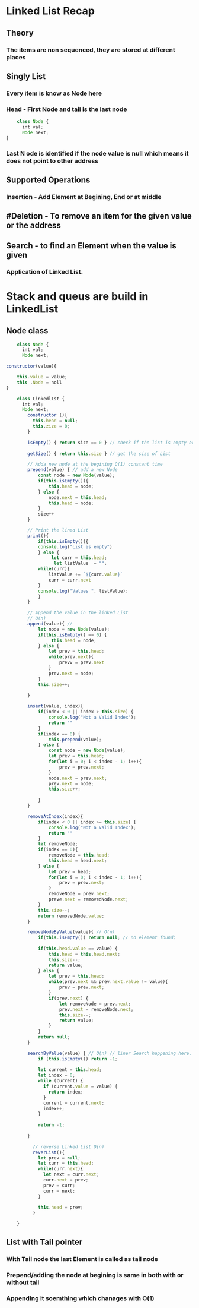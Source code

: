 
# Linked List Recap

## Theory 

### The items are non sequenced, they are stored at different places

## Singly List

### Every item is know as Node here

### Head - First Node and tail is the last node

```Javascript
    class Node {
      int val;
      Node next;
}
```

### Last N ode is identified if the node value is null which means it does not point to other address


## Supported Operations

### Insertion - Add Element at Begining, End or at middle
## #Deletion - To remove an item for the given value or the address
## Search - to find an Element when the value is given


### Application of Linked List.

# Stack and queus are build in LinkedList

## Node class

```Javascript 
    class Node {
      int val;
      Node next;

constructor(value){

    this.value = value;
    this .Node = noll
}
```

```Javascript
    class LinkedlIst {
      int val;
      Node next;
        constructor (){
          this.head = null;
          this.zize = 0;
        }

        isEmpty() { return size == 0 } // check if the list is empty or not
    
        getSize() { return this.size } // get the size of List 

        // Adda new node at the begining O(1) constant time
        prepend(value) { // add a new Node
            const node = new Node(value);
            if(this.isEmpty()){
                this.head = node;
            } else {
                node.next = this.head;
                this.head = node;
            }
            size++
        }

        // Print the lined List
        print(){
            if(this.isEmpty()){
            console.log("List is empty")
            } else {
                 let curr = this.head;
                  let listValue  = "";
            while(curr){
                listValue += `${curr.value}`
                curr = curr.next
            }
            console.log("Values ", listValue);
            }
        }

        // Append the value in the linked List
        // O(n)
        append(value){ // 
            let node = new Node(value);
            if(this.isEmtpty() == 0) {
                 this.head = node;
            } else {
                let prev = this.head;
                while(prev.next){
                    prevv = prev.next
                }
                prev.next = node;
            }
            this.size++;
            
        }

        insert(value, index){
            if(index < 0 || index > this.size) {
                console.log("Not a Valid Index");
                return ""
            } 
            if(index == 0) {
                this.prepend(value);
            } else {
                const node = new Node(value);
                let prev = this.head;
                for(let i = 0; i < index - 1; i++){
                    prev = prev.next;
                }
                node.next = prev.next;
                prev.next = node;
                this.size++;
                
            }
        }

        removeAtIndex(index){
            if(index < 0 || index >= this.size) {
                console.log("Not a Valid Index");
                return ""
            }
            let removeNode;
            if(index == 0){
                removeNode = this.head;
                this.head = head.next;
            } else {
                let prev = head;
                for(let i = 0; i < index - 1; i++){
                    prev = prev.next;
                }
                removeNode = prev.next;
                preve.next = removedNode.next;
            }
            this.size--;
            return removedNode.value;
        }

        removeNodeByValue(value){ // O(n)
            if(this.isEmpty()) return null; // no element found;
            
            if(this.head.value == value) {
                this.head = this.head.next;
                this.size--;
                return value;
            } else {
                let prev = this.head;
                while(prev.next && prev.next.value != value){
                    prev = prev.next;
                }
                if(prev.next) {
                    let removeNode = prev.next;
                    prev.next = removeNode.next;
                    this.size--;
                    return value;
                }
            }
            return null;
        }

        searchByValue(value) { // O(n) // liner Search happening here.
            if (this.isEmpty()) return -1;
        
            let current = this.head;
            let index = 0;
            while (current) {
              if (current.value = value) {
                return index;
              }
              current = current.next;
              index++;
            }
        
            return -1;
        
        }

          // reverse Linked List O(n)
          reverList(){
            let prev = null;
            let curr = this.head;
            while(curr.next){
              let next = curr.next;
              curr.next = prev;
              prev = curr;
              curr = next;
            }
        
            this.head = prev;
          }

    }
```


## List with Tail pointer

### With Tail node the last Element is called as tail node

### Prepend/adding the node at begining is same in both with or without tail

### Appending it soemthing which chanages with O(1)


### 
